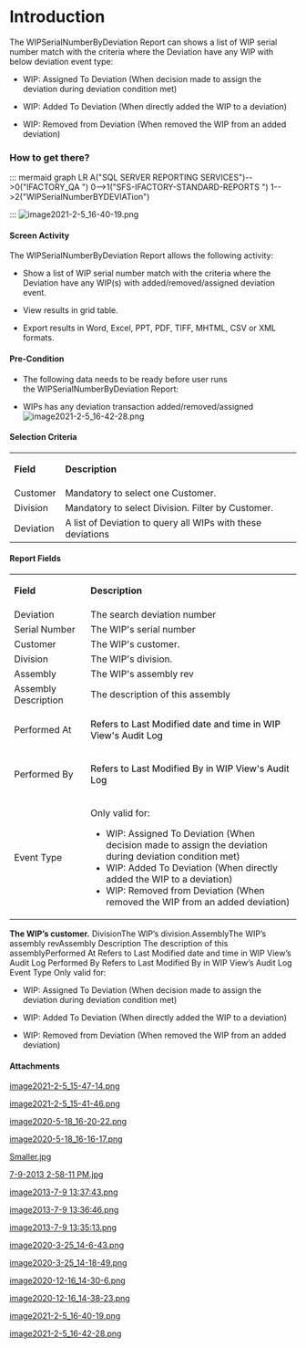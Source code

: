 # Introduction

The WIPSerialNumberByDeviation Report can shows a list of WIP serial number match with the criteria where the Deviation have any WIP with below deviation event type:

- WIP: Assigned To Deviation (When decision made to assign the deviation during deviation condition met)

- WIP: Added To Deviation (When directly added the WIP to a deviation)

- WIP: Removed from Deviation (When removed the WIP from an added deviation)


### How to get there?



::: mermaid
graph LR
A("SQL SERVER REPORTING SERVICES")-->0("IFACTORY_QA ")
0-->1("SFS-IFACTORY-STANDARD-REPORTS ")
1-->2("WIPSerialNumberBYDEVIATion")

:::
![image2021-2-5_16-40-19.png](/.attachments/86311454.png)




#### **Screen Activity** 


The WIPSerialNumberByDeviation Report allows the following activity:

- Show a list of WIP serial number match with the criteria where the Deviation have any WIP(s) with added/removed/assigned deviation event.

- View results in grid table.

- Export results in Word, Excel, PPT, PDF, TIFF, MHTML, CSV or XML formats.


#### Pre-Condition



- The following data needs to be ready before user runs the WIPSerialNumberByDeviation Report:


- WIPs has any deviation transaction added/removed/assigned
![image2021-2-5_16-42-28.png](/.attachments/86311455.png)





#### Selection Criteria



<table class="wrapped confluenceTable"><colgroup><col /><col /></colgroup><tbody><tr><td class="highlight confluenceTd"><p><strong>Field</strong></p></td><td class="highlight confluenceTd"><p><strong>Description</strong></p></td></tr><tr><td colspan="1" class="confluenceTd">Customer</td><td colspan="1" class="confluenceTd">Mandatory to select one Customer.</td></tr><tr><td colspan="1" class="confluenceTd">Division</td><td colspan="1" class="confluenceTd">Mandatory to select Division. Filter by Customer.</td></tr><tr><td colspan="1" class="confluenceTd">Deviation</td><td colspan="1" class="confluenceTd">A list of Deviation to query all WIPs with these deviations </td></tr></tbody></table>





#### Report Fields


<table class="wrapped confluenceTable"><colgroup><col /><col /></colgroup><tbody><tr><td class="highlight confluenceTd"><p><strong>Field</strong></p></td><td class="highlight confluenceTd"><p><strong>Description</strong></p></td></tr><tr><td colspan="1" class="confluenceTd">Deviation</td><td colspan="1" class="confluenceTd">The search deviation number</td></tr><tr><td colspan="1" class="confluenceTd">Serial Number</td><td colspan="1" class="confluenceTd">The WIP's serial number</td></tr><tr><td colspan="1" class="confluenceTd">Customer</td><td colspan="1" class="confluenceTd">The WIP's customer.</td></tr><tr><td colspan="1" class="confluenceTd">Division</td><td colspan="1" class="confluenceTd">The WIP's division.</td></tr><tr><td colspan="1" class="confluenceTd">Assembly</td><td colspan="1" class="confluenceTd">The WIP's assembly rev</td></tr><tr><td colspan="1" class="confluenceTd">Assembly Description </td><td colspan="1" class="confluenceTd">The description of this assembly</td></tr><tr><td colspan="1" class="confluenceTd"><p>Performed At</p></td><td colspan="1" class="confluenceTd"><p><span style="color: rgb(0,0,0);">Refers to Last Modified date and time in WIP View's Audit Log</span></p></td></tr><tr><td colspan="1" class="confluenceTd"><p>Performed By</p></td><td colspan="1" class="confluenceTd"><p><span style="color: rgb(0,0,0);">Refers to Last Modified By in WIP View's Audit Log</span></p></td></tr><tr><td colspan="1" class="confluenceTd"><p>Event Type</p></td><td colspan="1" class="confluenceTd"><p>Only valid for:</p><ul><li>WIP: Assigned To Deviation (When decision made to assign the deviation during deviation condition met)</li><li>WIP: Added To Deviation (When directly added the WIP to a deviation)</li><li>WIP: Removed from Deviation (When removed the WIP from an added deviation)</li></ul></td></tr></tbody></table>

**The WIP’s customer.** 
DivisionThe WIP’s division.AssemblyThe WIP’s assembly revAssembly Description The description of this assemblyPerformed At
Refers to Last Modified date and time in WIP View’s Audit Log
Performed By
Refers to Last Modified By in WIP View’s Audit Log
Event Type
Only valid for:

- WIP: Assigned To Deviation (When decision made to assign the deviation during deviation condition met)

- WIP: Added To Deviation (When directly added the WIP to a deviation)

- WIP: Removed from Deviation (When removed the WIP from an added deviation)




#### Attachments

[image2021-2-5_15-47-14.png](/.attachments/86311441.png)
[image2021-2-5_15-41-46.png](/.attachments/86311442.png)
[image2020-5-18_16-20-22.png](/.attachments/86311443.png)
[image2020-5-18_16-16-17.png](/.attachments/86311444.png)
[Smaller.jpg](/.attachments/86311445.jpg)
[7-9-2013 2-58-11 PM.jpg](/.attachments/86311446.jpg)
[image2013-7-9 13:37:43.png](/.attachments/86311447.png)
[image2013-7-9 13:36:46.png](/.attachments/86311448.png)
[image2013-7-9 13:35:13.png](/.attachments/86311449.png)
[image2020-3-25_14-6-43.png](/.attachments/86311450.png)
[image2020-3-25_14-18-49.png](/.attachments/86311451.png)
[image2020-12-16_14-30-6.png](/.attachments/86311452.png)
[image2020-12-16_14-38-23.png](/.attachments/86311453.png)
[image2021-2-5_16-40-19.png](/.attachments/86311454.png)
[image2021-2-5_16-42-28.png](/.attachments/86311455.png)
